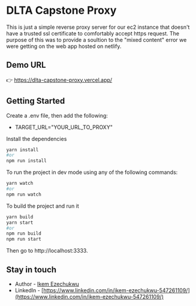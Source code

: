 # DLTA Capstone Proxy
This is just a simple reverse proxy server for our ec2 instance that doesn't have a trusted ssl certificate to comfortably accept https request. The purpose of this was to provide a soultion to the "mixed content" error we were getting on the web app hosted on netlify.

## Demo URL
:point_right: https://dlta-capstone-proxy.vercel.app/

## Getting Started
Create a .env file, then add the following:
- TARGET_URL="YOUR_URL_TO_PROXY"

Install the dependencies
```bash
yarn install
#or
npm run install
```

To run the project in dev mode using any of the following commands:

```bash
yarn watch
#or
npm run watch
```

To build the project and run it

```bash
yarn build
yarn start
#or
npm run build
npm run start
```

Then go to http://localhost:3333.

## Stay in touch

- Author - [Ikem Ezechukwu](ikem.ezechukwu@outlook.com)
- LinkedIn - [https://www.linkedin.com/in/ikem-ezechukwu-547261109/](https://www.linkedin.com/in/ikem-ezechukwu-547261109/)